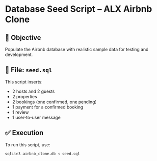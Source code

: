 # Database Seed Script – ALX Airbnb Clone

## 🎯 Objective
Populate the Airbnb database with realistic sample data for testing and development.

## 📜 File: `seed.sql`
This script inserts:
- 2 hosts and 2 guests
- 2 properties
- 2 bookings (one confirmed, one pending)
- 1 payment for a confirmed booking
- 1 review
- 1 user-to-user message

## ✅ Execution
To run this script, use:

```bash
sqlite3 airbnb_clone.db < seed.sql
